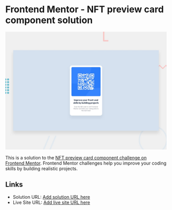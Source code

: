 # Frontend Mentor - NFT preview card component solution
![Design preview for the NFT preview card component coding challenge](./design/desktop-preview.jpg)

This is a solution to the [NFT preview card component challenge on Frontend Mentor](https://www.frontendmentor.io/challenges/nft-preview-card-component-SbdUL_w0U). Frontend Mentor challenges help you improve your coding skills by building realistic projects. 

## Links

- Solution URL: [Add solution URL here](https://your-solution-url.com)
- Live Site URL: [Add live site URL here](https://your-live-site-url.com)




